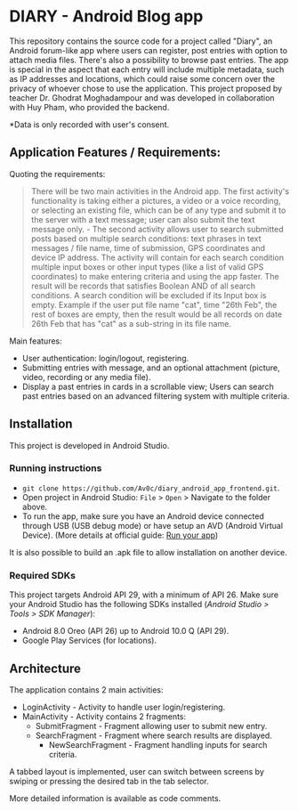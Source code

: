 
# DIARY - Android Blog app
This repository contains the source code for a project called "Diary", an Android forum-like app where users can register, post entries with option to attach media files. There's also a possibility to browse past entries.
The app is special in the aspect that each entry will include multiple metadata, such as IP addresses and locations, which could raise some concern over the privacy of whoever chose to use the application.
This project proposed by teacher Dr. Ghodrat Moghadampour and was developed in collaboration with Huy Pham, who provided the backend.

*Data is only recorded with user's consent.

## Application Features / Requirements:
Quoting the requirements:
> There will be two main activities in the Android app. The first activity's functionality is taking either a pictures, a video or a voice recording, or selecting an existing file, which can be of any type and submit it to the server with a text message; user can also submit the text message only. - The second activity allows user to search submitted posts based on multiple search conditions: text phrases in text messages / file name, time of submission, GPS coordinates and device IP address. The activity will contain for each search condition multiple input boxes or other input types (like a list of valid GPS coordinates) to make entering criteria and using the app faster. The result will be records that satisfies Boolean AND of all search conditions. A search condition will be excluded if its Input box is empty. Example if the user put file name "cat", time "26th Feb", the rest of boxes are empty, then the result would be all records on date 26th Feb that has "cat" as a sub-string in its file name.

Main features:
 - User authentication: login/logout, registering.
 - Submitting entries with message, and an optional attachment (picture, video, recording or any media file).
 - Display a past entries in cards in a scrollable view; Users can search past entries based on an advanced filtering system with multiple criteria.

## Installation

This project is developed in Android Studio.

 ### Running instructions
 - `git clone https://github.com/Av0c/diary_android_app_frontend.git`.
 - Open project in Android Studio: `File` > `Open` > Navigate to the folder above.
 - To run the app, make sure you have an Android device connected through USB (USB debug mode) or have setup an AVD (Android Virtual Device). (More details at official guide: [Run your app](https://developer.android.com/training/basics/firstapp/running-app))

It is also possible to build an .apk file to allow installation on another device.

 ### Required SDKs
This project targets Android API 29, with a minimum of API 26.
Make sure your Android Studio has the following SDKs installed (*Android Studio > Tools > SDK Manager*):
 - Android 8.0 Oreo (API 26) up to Android 10.0 Q (API 29).
 - Google Play Services (for locations).
 
 ## Architecture
The application contains 2 main activities:
 - LoginActivity - Activity to handle user login/registering.
 - MainActivity - Activity contains 2 fragments:
   - SubmitFragment - Fragment allowing user to submit new entry.
   - SearchFragment - Fragment where search results are displayed.
     - NewSearchFragment - Fragment handling inputs for search criteria.

A tabbed layout is implemented, user can switch between screens by swiping or pressing the desired tab in the tab selector.

More detailed information is available as code comments.
